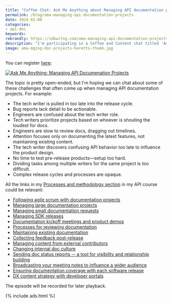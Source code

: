 ```yaml
---
title: "Coffee Chat: Ask Me Anything about Managing API documentation projects"
permalink: /blog/ama-managing-api-documentation-projects
date: 2024-01-08
categories:
- api-doc
keywords: 
rebrandly: https://idbwrtng.com/ama-managing-api-documentation-projects
description: "I'm participating in a Coffee and Content chat titled 'Ask Me Anything: Managing API Documenation Projects', with Patrick Bosek and Scott Abel, sponsored by Heretto. The Coffee and Content is information, so there aren't any slides from me or formal presentation. This is an 'Ask me anything' style chat, though the audience can only participate through chat on Brighttalk's platform. The coffee chat takes will take place this Thursday, Jan 11, 2024, online."
image: ama-mging-doc-projects-heretto-thumb.jpg
---
```


You can register [here](https://www.brighttalk.com/webcast/9273/593123):

<a class="noCrossRef" href="https://www.brighttalk.com/webcast/9273/593123"><img src="{{site.media}}/ama-managing-api-doc-projects.jpg" alt="Ask Me Anything: Managing API Documenation Projects" /></a>

The topic is pretty open-ended, but I'm hoping we can chat about some of these challenges that often come up when managing API documentation projects. For example:

* The tech writer is pulled in too late into the release cycle.
* Bug reports lack detail to be actionable.
* Engineers are confused about the tech writer role.
* Tech writers prioritize projects based on whoever is shouting the loudest for docs.
* Engineers are slow to review docs, dragging out timelines.
* Attention focuses only on documenting the latest features, not maintaining existing content.
* The tech writer discovers confusing API behavior too late to influence the product design.
* No time to test pre-release products—setup too hard.
* Dividing tasks among multiple writers for the same project is too difficult.
* Complex release cycles and processes are opaque.

All the links in my [Processes and methodology section](/learnapidoc/docapis_managing_doc_processes.html) in my API course could be relevant:  

* [Following agile scrum with documentation projects](/learnapidoc/pubapis_agile_scrum_for_docs.html)
* [Managing large documentation projects](/learnapidoc/docapis_managing_doc_projects.html)
* [Managing small documentation requests](/learnapidoc/docapis_managing_small_doc_requests.html)
* [Managing SDK releases](/learnapidoc/docapis_managing_sdk_releases.html)
* [Documentation kickoff meetings and product demos](/learnapidoc/docapis_kickoff_meeting_agenda.html)
* [Processes for reviewing documentation](/learnapidoc/docapis_review_processes.html)
* [Maintaining existing documentation](/learnapidoc/docapis_doc_maintenance_processes.html)
* [Collecting feedback post-release](/learnapidoc/docapis_collecting_feedback_post_release.html)
* [Managing content from external contributors](/learnapidoc/docapis_processes_for_external_contributors.html)
* [Changing internal doc culture](/learnapidoc/docapis_changing_internal_doc_culture.html)
* [Sending doc status reports -- a tool for visibility and relationship building](/learnapidoc/docapis_status_reports.html)
* [Broadcasting your meeting notes to influence a wider audience](/learnapidoc/docapis_meeting_notes.html)
* [Ensuring documentation coverage with each software release](/learnapidoc/docapis_release_process.html)
* [DX content strategy with developer portals](/learnapidoc/docapis_dx_content_strategy.html)

The episode will be recorded for later playback. 

{% include ads.html %}